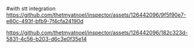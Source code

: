 
#with stt integration
https://github.com/thetmyatnoel/inspector/assets/126442096/9f5f90e7-e60c-493f-bfb9-7f4cfa24190d



https://github.com/thetmyatnoel/inspector/assets/126442096/182c323d-5831-4c56-b203-d6c3e0f35e14

